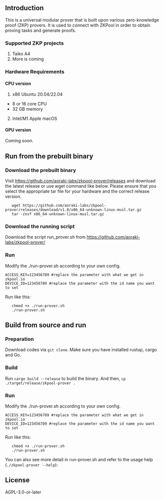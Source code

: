 ## Introduction

This is a universal modular prover that is built upon various zero-knowledge proof (ZKP) provers. 
It is used to connect with ZKPool in order to obtain proving tasks and generate proofs.

### Supported ZKP projects

1. Taiko A4
2. More is coming

### Hardware Requirements

#### CPU version

1. x86 Ubuntu 20.04/22.04
- 8 or 16 core CPU
- 32 GB memory
2. Intel/M1 Apple macOS

#### GPU version

Coming soon.

## Run from the prebuilt binary

### Download the prebuilt binary

Visit https://github.com/aoraki-labs/zkpool-prover/releases and download the latest release or use wget command like below. 
Please ensure that you select the appropriate tar file for your hardware and the correct release version.
```
   wget https://github.com/aoraki-labs/zkpool-prover/releases/download/v1.0/x86_64-unknown-linux-musl.tar.gz
   tar -zxvf x86_64-unknown-linux-musl.tar.gz
```

### Download the running script

Download the script run_prover.sh from https://github.com/aoraki-labs/zkpool-prover/

### Run

Modify the ./run-prover.sh according to your own config.
```
ACCESS_KEY=123456789 #replace the parameter with what we get in zkpool.io
DEVICE_ID=123456789 #replace the parameter with the id name you want to set
```

Run like this:
```
   chmod +x ./run-prover.sh
   ./run-prover.sh
```

## Build from source and run

### Preparation

Download codes via `git clone`. Make sure you have installed rustup, cargo and Go.

### Build

Run `cargo build --release` to build the binary.
And then, 
`cp ./target/release/zkpool-prover .`

### Run

Modify the ./run-prover.sh according to your own config.
```
ACCESS_KEY=123456789 #replace the parameter with what we get in zkpool.io
DEVICE_ID=123456789 #replace the parameter with the id name you want to set
```

Run like this:
```
   chmod +x ./run-prover.sh
   ./run-prover.sh
```
You can also see more detail in run-prover.sh and refer to the usage help (`./zkpool-prover --help`):


## License

AGPL-3.0-or-later








